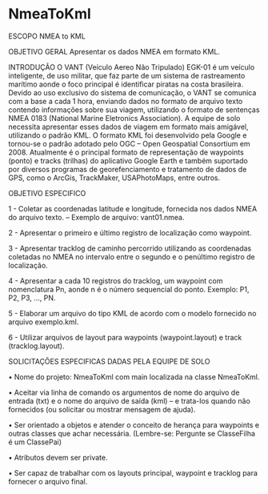 # NmeaToKml

ESCOPO NMEA to KML

OBJETIVO GERAL
Apresentar os dados NMEA em formato KML.

INTRODUÇÃO
O VANT (Veículo Aereo Não Tripulado) EGK-01 é um veículo inteligente, de uso militar,  que faz parte de um sistema de rastreamento marítimo aonde o foco principal é identificar  piratas na costa brasileira. Devido ao uso exclusivo do sistema de comunicação, o VANT se  comunica com a base a cada 1 hora, enviando dados no formato de arquivo texto contendo  informações sobre sua viagem, utilizando o formato de sentenças NMEA 0183 (National  Marine Eletronics Association). A equipe de solo necessita apresentar esses dados de viagem em formato mais amigável,  utilizando o padrão KML. O formato KML foi desenvolvido pela Google e tornou-se o padrão  adotado pelo OGC – Open Geospatial Consortium em 2008. Atualmente é o principal formato  de representação de waypoints (ponto) e tracks (trilhas) do aplicativo Google Earth e também  suportado por diversos programas de georefenciamento e tratamento de dados de GPS, como  o ArcGis, TrackMaker, USAPhotoMaps, entre outros.

OBJETIVO ESPECIFICO

1 - Coletar as coordenadas latitude e longitude, fornecida nos dados NMEA do arquivo texto. – Exemplo de arquivo: vant01.nmea.

2 - Apresentar o primeiro e último registro de localização como waypoint.

3 - Apresentar tracklog de caminho percorrido utilizando as coordenadas coletadas no NMEA no intervalo entre o segundo e o penúltimo registro de localização.

4 - Apresentar a cada 10 registros do tracklog, um waypoint com nomenclatura Pn, aonde n é o número sequencial do ponto. Exemplo: P1, P2, P3, ..., PN.

5 - Elaborar um arquivo do tipo KML de acordo com o modelo fornecido no arquivo exemplo.kml.

6 - Utilizar arquivos de layout para waypoints (waypoint.layout) e track (tracklog.layout).

 SOLICITAÇÕES ESPECIFICAS DADAS PELA EQUIPE DE SOLO

• Nome do projeto: NmeaToKml com main localizada na classe NmeaToKml.

• Aceitar via linha de comando os argumentos de nome do arquivo de entrada (txt) e o nome do arquivo de saída (kml) – e trata-los quando não fornecidos (ou solicitar ou mostrar mensagem de ajuda).

• Ser orientado a objetos e atender o conceito de herança para waypoints e outras classes que achar necessária. (Lembre-se: Pergunte se ClasseFilha é um ClassePai)

• Atributos devem ser private.

• Ser capaz de trabalhar com os layouts principal, waypoint e tracklog para fornecer o arquivo final.


